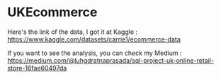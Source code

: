 # UKEcommerce
Here's the link of the data, I got it at Kaggle :
https://www.kaggle.com/datasets/carrie1/ecommerce-data

If you want to see the analysis, you can check my Medium :
https://medium.com/@luhgdratnaprasada/sql-project-uk-online-retail-store-16fae60497da
